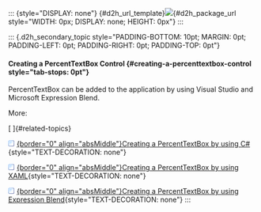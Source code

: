 ::: {style="DISPLAY: none"}
[](ms-xhelp:///?Id=d2h_url_template){#d2h_url_template}![](!package_url!){#d2h_package_url style="WIDTH: 0px; DISPLAY: none; HEIGHT: 0px"}
:::

::: {.d2h_secondary_topic style="PADDING-BOTTOM: 10pt; MARGIN: 0pt; PADDING-LEFT: 0pt; PADDING-RIGHT: 0pt; PADDING-TOP: 0pt"}
#### Creating a PercentTextBox Control {#creating-a-percenttextbox-control style="tab-stops: 0pt"}

PercentTextBox can be added to the application by using Visual Studio and Microsoft Expression Blend.

More:

[ ]{#related-topics}

[![](button.gif){border="0" align="absMiddle"}Creating a PercentTextBox by using C#](ms-xhelp:///?Id=a39875fc-a5f4-4f99-b57b-bb29b6158569){style="TEXT-DECORATION: none"}

[![](button.gif){border="0" align="absMiddle"}Creating a PercentTextBox by using XAML](ms-xhelp:///?Id=1a482aa9-ea60-4be4-941e-64ef754bd4f2){style="TEXT-DECORATION: none"}

[![](button.gif){border="0" align="absMiddle"}Creating a PercentTextBox by using Expression Blend](ms-xhelp:///?Id=014a8c51-676e-4236-8433-da32c839e593){style="TEXT-DECORATION: none"}
:::
